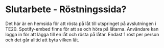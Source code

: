 # Slutarbete - Röstningssida?

Det här är en hemsida för att rösta på låt till utspringet på avslutningen i TE20. Spotify-embed finns för att se och höra på låtarna. Användare kan logga in för att lägga till en låt och rösta på låtar. Endast 1 röst per person och det går alltid att byta vilken låt. 